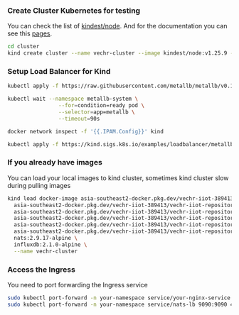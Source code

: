 ### Create Cluster Kubernetes for testing
You can check the list of [kindest/node](https://hub.docker.com/r/kindest/node/tags?page=1&ordering=name). And for the documentation you can see this [pages](https://kind.sigs.k8s.io/).

```bash
cd cluster
kind create cluster --name vechr-cluster --image kindest/node:v1.25.9 --config kind.yaml
```

### Setup Load Balancer for Kind
```bash
kubectl apply -f https://raw.githubusercontent.com/metallb/metallb/v0.13.7/config/manifests/metallb-native.yaml

kubectl wait --namespace metallb-system \
                --for=condition=ready pod \
                --selector=app=metallb \
                --timeout=90s

docker network inspect -f '{{.IPAM.Config}}' kind

kubectl apply -f https://kind.sigs.k8s.io/examples/loadbalancer/metallb-config.yaml
```

### If you already have images
You can load your local images to kind cluster, sometimes kind cluster slow during pulling images

```bash
kind load docker-image asia-southeast2-docker.pkg.dev/vechr-iiot-389413/vechr-iiot-repository/web-app \
  asia-southeast2-docker.pkg.dev/vechr-iiot-389413/vechr-iiot-repository/audit-service \
  asia-southeast2-docker.pkg.dev/vechr-iiot-389413/vechr-iiot-repository/auth-service \
  asia-southeast2-docker.pkg.dev/vechr-iiot-389413/vechr-iiot-repository/things-service \
  asia-southeast2-docker.pkg.dev/vechr-iiot-389413/vechr-iiot-repository/notification-service \
  asia-southeast2-docker.pkg.dev/vechr-iiot-389413/vechr-iiot-repository/db-logger-service \
  nats:2.9.17-alpine \
  influxdb:2.1.0-alpine \
  --name vechr-cluster
```

### Access the Ingress
You need to port forwarding the Ingress service
```bash
sudo kubectl port-forward -n your-namespace service/your-nginx-service 443:443
sudo kubectl port-forward -n your-namespace service/nats-lb 9090:9090 4222:4222 1833:1833
```
